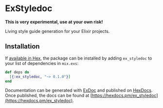 # ExStyledoc

**This is very experimental, use at your own risk!**

Living style guide generation for your Elixir projects.

## Installation

If [available in Hex](https://hex.pm/docs/publish), the package can be installed
by adding `ex_styledoc` to your list of dependencies in `mix.exs`:

```elixir
def deps do
  [{:ex_styledoc, "~> 0.1.0"}]
end
```

Documentation can be generated with [ExDoc](https://github.com/elixir-lang/ex_doc)
and published on [HexDocs](https://hexdocs.pm). Once published, the docs can
be found at [https://hexdocs.pm/ex_styledoc](https://hexdocs.pm/ex_styledoc).
